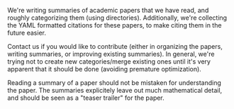 We're writing summaries of academic papers that we have read, and roughly
categorizing them (using directories). Additionally, we're collecting the YAML
formatted citations for these papers, to make citing them in the future easier.

Contact us if you would like to contribute (either in organizing the papers,
writing summaries, or improving existing summaries). In general, we're trying
not to create new categories/merge existing ones until it's very apparent that
it should be done (avoiding premature optimization).

Reading a summary of a paper should not be mistaken for understanding the paper.
The summaries explicitely leave out much mathematical detail, and should be seen
as a "teaser trailer" for the paper.
